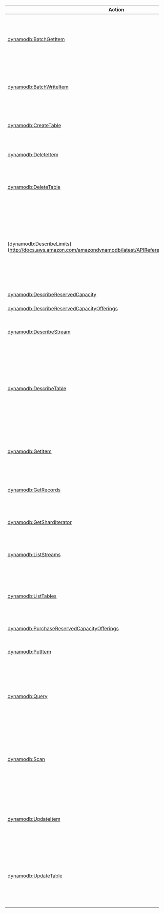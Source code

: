 | Action | Description | Resource | Condition |
| --- | --- | --- | --- |
| [dynamodb:BatchGetItem](http://docs.aws.amazon.com/amazondynamodb/latest/APIReference/API_BatchGetItem.html) | The BatchGetItem operation returns the attributes of one or more items from one or more tables. | arn:aws:dynamodb:$region:$account-id:table/$table-name, arn:aws:dynamodb:$region:$account-id:table/* | dynamodb:LeadingKeys, dynamodb:Attributes, dynamodb:ReturnConsumedCapacity |
| [dynamodb:BatchWriteItem](http://docs.aws.amazon.com/amazondynamodb/latest/APIReference/API_BatchWriteItem.html) | The BatchWriteItem operation puts or deletes multiple items in one or more tables. | arn:aws:dynamodb:$region:$account-id:table/$table-name, arn:aws:dynamodb:$region:$account-id:table/* | dynamodb:LeadingKeys, dynamodb:ReturnConsumedCapacity |
| [dynamodb:CreateTable](http://docs.aws.amazon.com/amazondynamodb/latest/APIReference/API_CreateTable.html) | The CreateTable operation adds a new table to your account. | arn:aws:dynamodb:$region:$account-id:table/$table-name, arn:aws:dynamodb:$region:$account-id:table/* | - |
| [dynamodb:DeleteItem](http://docs.aws.amazon.com/amazondynamodb/latest/APIReference/API_DeleteItem.html) | Deletes a single item in a table by primary key. | arn:aws:dynamodb:$region:$account-id:table/$table-name, arn:aws:dynamodb:$region:$account-id:table/* | dynamodb:LeadingKeys, dynamodb:Attributes, dynamodb:ReturnValues, dynamodb:ReturnConsumedCapacity |
| [dynamodb:DeleteTable](http://docs.aws.amazon.com/amazondynamodb/latest/APIReference/API_DeleteTable.html) | The DeleteTable operation deletes a table and all of its items. | arn:aws:dynamodb:$region:$account-id:table/$table-name, arn:aws:dynamodb:$region:$account-id:table/* | - |
| [dynamodb:DescribeLimits](http://docs.aws.amazon.com/amazondynamodb/latest/APIReference/API_DescribeLimits.html | Returns the current provisioned-capacity limits for your AWS account in a region, both for the region as a whole and for any one DynamoDB table that you create there. | arn:aws:dynamodb:$region:$account-id:* | - |
| [dynamodb:DescribeReservedCapacity](http://docs.aws.amazon.com/amazondynamodb/latest/APIReference/API_DescribeReservedCapacity.html) | ??? | arn:aws:dynamodb:$region:$account-id:* | - |
| [dynamodb:DescribeReservedCapacityOfferings](http://docs.aws.amazon.com/amazondynamodb/latest/APIReference/API_DescribeReservedCapacityOfferings.html) | ??? | arn:aws:dynamodb:$region:$account-id:* | - |
| [dynamodb:DescribeStream](http://docs.aws.amazon.com/amazondynamodb/latest/APIReference/API_DescribeStream.html) | ??? | arn:aws:dynamodb:$region:$account-id:table/$table-name/stream/$stream-label, arn:aws:dynamodb:$region:$account-id:table/$table-name/stream/* | - |
| [dynamodb:DescribeTable](http://docs.aws.amazon.com/amazondynamodb/latest/APIReference/API_DescribeTable.html) | Returns information about the table, including the current status of the table, when it was created, the primary key schema, and any indexes on the table. | arn:aws:dynamodb:$region:$account-id:table/$table-name, arn:aws:dynamodb:$region:$account-id:table/* | - |
| [dynamodb:GetItem](http://docs.aws.amazon.com/amazondynamodb/latest/APIReference/API_GetItem.html) | The GetItem operation returns a set of attributes for the item with the given primary key. | arn:aws:dynamodb:$region:$account-id:table/$table-name, arn:aws:dynamodb:$region:$account-id:table/* | dynamodb:LeadingKeys, dynamodb:Attributes, dynamodb:ReturnConsumedCapacity |
| [dynamodb:GetRecords](http://docs.aws.amazon.com/amazondynamodb/latest/APIReference/API_GetRecords.html) | ??? | arn:aws:dynamodb:$region:$account-id:table/$table-name/stream/$stream-label, arn:aws:dynamodb:$region:$account-id:table/$table-name/stream/* | - |
| [dynamodb:GetShardIterator](http://docs.aws.amazon.com/amazondynamodb/latest/APIReference/API_GetShardIterator.html) | ??? | arn:aws:dynamodb:$region:$account-id:table/$table-name/stream/$stream-label, arn:aws:dynamodb:$region:$account-id:table/$table-name/stream/* | - |
| [dynamodb:ListStreams](http://docs.aws.amazon.com/amazondynamodb/latest/APIReference/API_ListStreams.html) | ??? | arn:aws:dynamodb:$region:$account-id:table/$table-name/stream/*, arn:aws:dynamodb:$region:$account-id:table/*/stream/* | - |
| [dynamodb:ListTables](http://docs.aws.amazon.com/amazondynamodb/latest/APIReference/API_ListTables.html) | Returns an array of table names associated with the current account and endpoint. | * | - |
| [dynamodb:PurchaseReservedCapacityOfferings](http://docs.aws.amazon.com/amazondynamodb/latest/APIReference/API_PurchaseReservedCapacityOfferings.html) | ??? | arn:aws:dynamodb:$region:$account-id:* | - |
| [dynamodb:PutItem](http://docs.aws.amazon.com/amazondynamodb/latest/APIReference/API_PutItem.html) | Creates a new item, or replaces an old item with a new item. | arn:aws:dynamodb:$region:$account-id:table/$table-name, arn:aws:dynamodb:$region:$account-id:table/* | dynamodb:LeadingKeys, dynamodb:Attributes, dynamodb:ReturnValues, dynamodb:ReturnConsumedCapacity |
| [dynamodb:Query](http://docs.aws.amazon.com/amazondynamodb/latest/APIReference/API_Query.html) | A Query operation uses the primary key of a table or a secondary index to directly access items from that table or index. | arn:aws:dynamodb:$region:$account-id:table/$table-name, arn:aws:dynamodb:$region:$account-id:table/*, arn:aws:dynamodb:$region:$account-id:table/$table-name/index/$index-name, arn:aws:dynamodb:$region:$account-id:table/$table-name/index/* | dynamodb:LeadingKeys, dynamodb:Select, dynamodb:Attributes, dynamodb:ReturnConsumedCapacity |
| [dynamodb:Scan](http://docs.aws.amazon.com/amazondynamodb/latest/APIReference/API_Scan.html) | The Scan operation returns one or more items and item attributes by accessing every item in a table or a secondary index. | arn:aws:dynamodb:$region:$account-id:table/$table-name, arn:aws:dynamodb:$region:$account-id:table/*, arn:aws:dynamodb:$region:$account-id:table/$table-name/index/$index-name, arn:aws:dynamodb:$region:$account-id:table/$table-name/index/* | dynamodb:Select, dynamodb:Attributes, dynamodb:ReturnConsumedCapacity |
| [dynamodb:UpdateItem](http://docs.aws.amazon.com/amazondynamodb/latest/APIReference/API_UpdateItem.html) | Edits an existing item's attributes, or adds a new item to the table if it does not already exist. | arn:aws:dynamodb:$region:$account-id:table/$table-name, arn:aws:dynamodb:$region:$account-id:table/* | dynamodb:LeadingKeys, dynamodb:Attributes, dynamodb:ReturnValues, dynamodb:ReturnConsumedCapacity |
| [dynamodb:UpdateTable](http://docs.aws.amazon.com/amazondynamodb/latest/APIReference/API_UpdateTable.html) | Modifies the provisioned throughput settings, global secondary indexes, or DynamoDB Streams settings for a given table. | arn:aws:dynamodb:$region:$account-id:table/$table-name, arn:aws:dynamodb:$region:$account-id:table/* | - |
